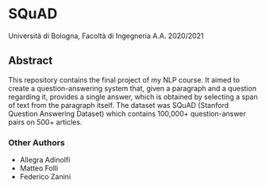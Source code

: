 # SQuAD
Università di Bologna, Facoltà di Ingegneria A.A. 2020/2021

## Abstract
This repository contains the final project of my NLP course. It aimed to create a question-answering system that, given a paragraph and a question regarding it, provides a single answer, which is obtained by selecting a span of text from the paragraph itself. The dataset was SQuAD (Stanford Question Answering Dataset) which contains 100,000+ question-answer pairs on 500+ articles.

### Other Authors
- Allegra Adinolfi
- Matteo Folli
- Federico Zanini
